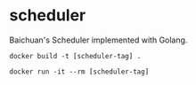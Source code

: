 # scheduler

Baichuan's Scheduler implemented with Golang.

`docker build -t [scheduler-tag] .`

`docker run -it --rm [scheduler-tag]`